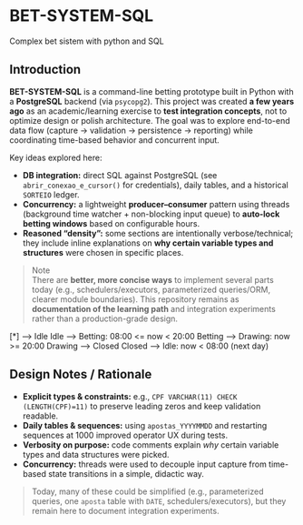 # BET-SYSTEM-SQL
Complex bet sistem with python and SQL

## Introduction

**BET-SYSTEM-SQL** is a command-line betting prototype built in Python with a **PostgreSQL** backend (via `psycopg2`). This project was created **a few years ago** as an academic/learning exercise to **test integration concepts**, not to optimize design or polish architecture. The goal was to explore end-to-end data flow (capture → validation → persistence → reporting) while coordinating time-based behavior and concurrent input.

Key ideas explored here:
- **DB integration:** direct SQL against PostgreSQL (see `abrir_conexao_e_cursor()` for credentials), daily tables, and a historical `SORTEIO` ledger.
- **Concurrency:** a lightweight **producer–consumer** pattern using threads (background time watcher + non-blocking input queue) to **auto-lock betting windows** based on configurable hours.
- **Reasoned “density”:** some sections are intentionally verbose/technical; they include inline explanations on **why certain variable types and structures** were chosen in specific places.

> Note  
> There are **better, more concise ways** to implement several parts today (e.g., schedulers/executors, parameterized queries/ORM, clearer module boundaries). This repository remains as **documentation of the learning path** and integration experiments rather than a production-grade design.


[*] --> Idle 
Idle --> Betting: 08:00 <= now < 20:00
Betting --> Drawing: now >= 20:00
Drawing --> Closed
Closed --> Idle: now < 08:00 (next day)

## Design Notes / Rationale

- **Explicit types & constraints:** e.g., `CPF VARCHAR(11) CHECK (LENGTH(CPF)=11)` to preserve leading zeros and keep validation readable.
- **Daily tables & sequences:** using `apostas_YYYYMMDD` and restarting sequences at 1000 improved operator UX during tests.
- **Verbosity on purpose:** code comments explain *why* certain variable types and data structures were picked.
- **Concurrency:** threads were used to decouple input capture from time-based state transitions in a simple, didactic way.

> Today, many of these could be simplified (e.g., parameterized queries, one `aposta` table with `DATE`, schedulers/executors), but they remain here to document integration experiments.
